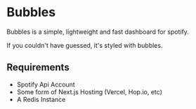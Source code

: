 # Bubbles

Bubbles is a simple, lightweight and fast dashboard for spotify.

If you couldn't have guessed, it's styled with bubbles.

## Requirements
- Spotify Api Account
- Some form of Next.js Hosting (Vercel, Hop.io, etc)
- A Redis Instance